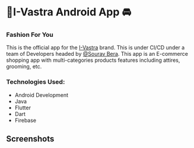 # :rocket:I-Vastra Android App :oncoming_automobile:
### Fashion For You
This is the official app for the [I-Vastra](http://i-vastra.com) brand. This is under CI/CD
under a team of Developers headed by [@Sourav Bera](https://github.com/Zeo-shark).
This app is an E-commerce shopping app with multi-categories products features including
attires, grooming, etc.

### Technologies Used:
- Android Development
- Java
- Flutter
- Dart
- Firebase

## Screenshots
![]()
![]()
![]()
